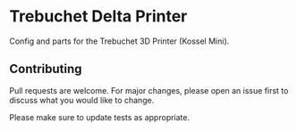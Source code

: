 # Trebuchet Delta Printer

Config and parts for the Trebuchet 3D Printer (Kossel Mini).

## Contributing
Pull requests are welcome. For major changes, please open an issue first to discuss what you would like to change.

Please make sure to update tests as appropriate.